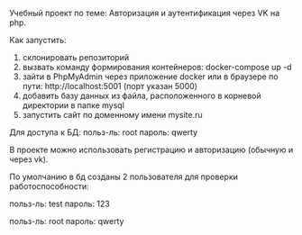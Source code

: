 Учебный проект по теме: Авторизация и аутентификация через VK на php.

Как запустить:
1. склонировать репозиторий
2. вызвать команду формирования контейнеров:  docker-compose up -d
3. зайти в PhpMyAdmin через приложение docker или в браузере по пути: http://localhost:5001 (порт указан 5000)
4. добавить базу данных из файла, расположенного в корневой директории в папке mysql 
5. запустить сайт по доменному имени mysite.ru

Для доступа к БД:
польз-ль: root
пароль: qwerty

В проекте можно использовать регистрацию и авторизацию (обычную и через vk). 

По умолчанию в бд созданы 2 пользователя для проверки работоспособности:

польз-ль: test
пароль: 123

польз-ль: root
пароль: qwerty















